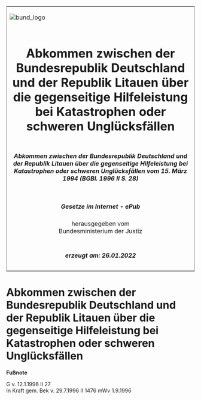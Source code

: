 <span id="DECKBLATT.html"></span>

<table border="0" frame="border" width="100%">

<tr valign="top">

<td align="left">

![bund\_logo](BfJ_2021_Web_de_de.gif)

</td>

<td align="right">

 

</td>

</tr>

<tr align="center" valign="middle">

<td colspan="2">

# Abkommen zwischen der Bundesrepublik Deutschland und der Republik Litauen über die gegenseitige Hilfeleistung bei Katastrophen oder schweren Unglücksfällen

</td>

</tr>

<tr align="center" valign="middle">

<td colspan="2">

##### Abkommen zwischen der Bundesrepublik Deutschland und der Republik Litauen über die gegenseitige Hilfeleistung bei Katastrophen oder schweren Unglücksfällen vom 15. März 1994 (BGBl. 1996 II S. 28)

</td>

</tr>

<tr align="center" valign="middle">

<td colspan="2">

  
  

##### Gesetze im Internet - ePub  
  
herausgegeben vom  
Bundesministerium der Justiz

</td>

</tr>

<tr align="center" valign="bottom">

<td colspan="2">

  
  

##### erzeugt am: 26.01.2022

</td>

</tr>

</table>

<span id="BJNR002820996.html"></span>

# Abkommen zwischen der Bundesrepublik Deutschland und der Republik Litauen über die gegenseitige Hilfeleistung bei Katastrophen oder schweren Unglücksfällen

<div>

  
**Fußnote**

<div class="jnhtml">

<div>

<div class="jurAbsatz">

G v. 12.1.1996 II 27  
In Kraft gem. Bek v. 29.7.1996 II 1476 mWv 1.9.1996

</div>

</div>

</div>

</div>
